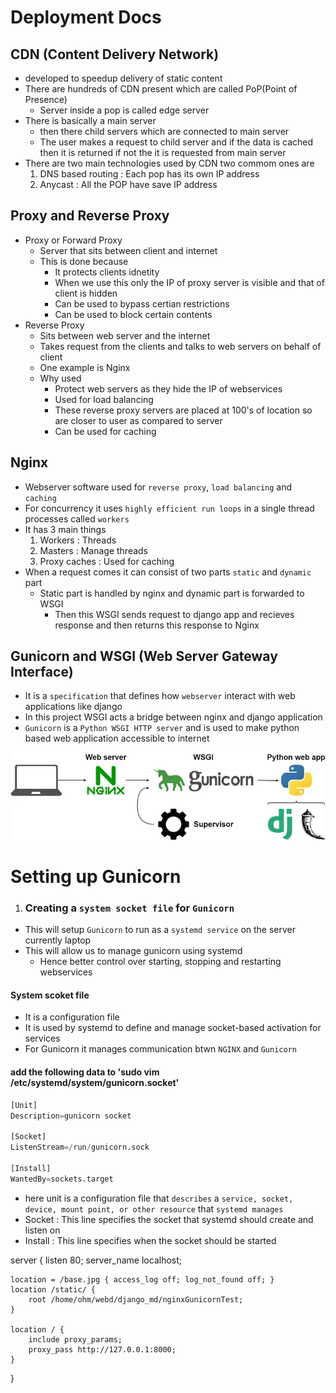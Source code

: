 # Deployment Docs

## CDN (Content Delivery Network)
- developed to speedup delivery of static content
- There are hundreds of CDN present which are called PoP(Point of Presence)
  - Server inside a pop is called edge server
- There is basically a main server 
  - then there child servers which are connected to main server
  - The user makes a request to child server and if the data is cached then it is returned if not the it is requested from main server
- There are two main technologies used by CDN two commom ones are 
  1. DNS based routing : Each pop has its own IP address
  2. Anycast : All the POP have save IP address

## Proxy and Reverse Proxy
- Proxy or Forward Proxy
  - Server that sits between client and internet
  - This is done because
    - It protects clients idnetity
    - When we use this only the IP of proxy server is visible and that of client is hidden 
    - Can be used to bypass certian restrictions
    - Can be used to block certain contents
- Reverse Proxy
  - Sits between web server and the internet
  - Takes request from the clients and talks to web servers on behalf of client
  - One example is Nginx
  - Why used
    - Protect web servers as they hide the IP of webservices
    - Used for load balancing 
    - These reverse proxy servers are placed at 100's of location so are closer to user as compared to server
    - Can be used for caching 
## Nginx
- Webserver software used for `reverse proxy`, `load balancing` and `caching`
- For concurrency it uses `highly efficient run loops` in a single thread processes called `workers`
- It has 3 main things
  1. Workers : Threads
  2. Masters : Manage threads
  3. Proxy caches : Used for caching
- When a request comes it can consist of two parts `static` and `dynamic` part
  - Static part is handled by nginx and dynamic part is forwarded to WSGI
    - Then this WSGI sends request to django app and recieves response and then returns this response to Nginx 

## Gunicorn and WSGI (Web Server Gateway Interface)
- It is a `specification` that defines how `webserver` interact with web applications like django
- In this project WSGI acts a bridge between nginx and django application
- `Gunicorn` is a `Python WSGI HTTP server` and is used to make python based web application accessible to internet
<img src="./Gunicorn_nginx.webp" >

# Setting up Gunicorn
1. ### Creating a `system socket file` for `Gunicorn`
  - This will setup `Gunicorn` to run as a `systemd service` on the server currently laptop
  - This will allow us to manage gunicorn using systemd
    - Hence better control over starting, stopping and restarting webservices
  #### System scoket file
  - It is a configuration file
  - It is used by systemd to define and manage socket-based activation for services
  - For Gunicorn it manages communication btwn `NGINX` and `Gunicorn`
  #### add the following data to 'sudo vim /etc/systemd/system/gunicorn.socket'
  ```python
  [Unit]
  Description=gunicorn socket

  [Socket]
  ListenStream=/run/gunicorn.sock

  [Install]
  WantedBy=sockets.target
  ``` 
  - here unit is a configuration file that `describes` a `service, socket, device, mount point, or other resource` that `systemd manages`
  - Socket : This line specifies the socket that systemd should create and listen on
  - Install : This line specifies when the socket should be started


server {
    listen 80;
    server_name localhost;

    location = /base.jpg { access_log off; log_not_found off; }
    location /static/ {
        root /home/ohm/webd/django_md/nginxGunicornTest;
    }

    location / {
        include proxy_params;
        proxy_pass http://127.0.0.1:8000;
    }
}
